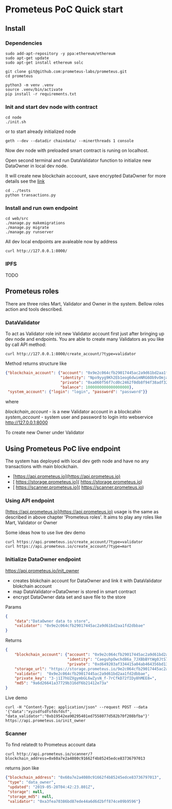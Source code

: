 # Prometeus PoC Quick start

## Install

### Dependencies

```
sudo add-apt-repository -y ppa:ethereum/ethereum
sudo apt-get update
sudo apt-get install ethereum solc

git clone git@github.com:prometeus-labs/prometeus.git
cd prometeus

python3 -m venv .venv
source .venv/bin/activate
pip install -r requirements.txt
```


### Init and start dev node with contract

```
cd node
./init.sh
```

or to start already initialized node

```
geth --dev --datadir chaindata/ --minerthreads 1 console
```

Now dev node with preloaded smart contract is runing on localhost.

Open second terminal and run DataValidator function to initialize new DataOwner
in local dev node.

It will create new blockchain accoount, save encrypted DataOwner for more details see the [link](..)

```
cd ../tests
python transactions.py
``` 
### Install and run own endpoint

```
cd web/src
./manage.py makemigrations
./manage.py migrate
./manage.py runserver
```

All dev local endpoints are avaleable now by address

```
curl http://127.0.0.1:8000/
```

### IPFS
TODO


## Prometeus roles 
There are three roles Mart, Validator and Owner in the system. Bellow roles action and tools described.

### DataValidator

To act as Validator role init new Validator account first just after bringing up dev node and endpoints. You are able to create many Validators as you like by call API method:

```
curl http://127.0.0.1:8000/create_account/?type=validator
```

Method returns structure like 

```json
{"blockchain_account": {"account": "0x9e2c064cfb29017445ac2a9d61bd2aa1fd2dbbae", 
                        "identity": "Npo9yyg9Kh2Eb1eog6dwimNRG6Ob9vOmja4KZdFWhs4", 
                        "private": "0xa060f56f7cd0c2462f0db8f94f38adf320690f5fe9ba9f941888e097aec5f81c",
                        "balance": 1000000000000000000}, 
 "system_account": {"login": "login", "password": "password"}}
```
where

*blockchain_account* - is a new Validator account in a blockcahin
*system_account* - system user and password to login into webservice http://127.0.0.1:8000

To create new Owner under Validator


## Using Prometeus PoC live endpoint

The system has deployed with local dev geth node and have no any transactions with main blockchain.



*  [https://api.prometeus.io](https://api.prometeus.io) 
* [ https://storage.prometeus.io]( https://storage.prometeus.io)
* [ https://scanner.prometeus.io]( https://scanner.prometeus.io)


### Using API endpoint

[https://api.prometeus.io](https://api.prometeus.io) usage is the same as described in above chapter 'Prometeus roles'.
It aims to play any roles like Mart, Validator or Owner

Some ideas how to use live dev demo

```
curl https://api.prometeus.io/create_account/?type=validator
curl https://api.prometeus.io/create_account/?type=mart
```

### Initialize DataOwner endpoint
https://api.prometeus.io/init_owner

- creates blokchain account for DataOwner and link it with DataValidator blokchain account
- map DataValidator->DataOwner is stored in smart contract
- encrypt DataOwner data set and save file to the store

Params

```json
{
    "data":"DataOwner data to store",
    "validator": "0x9e2c064cfb29017445ac2a9d61bd2aa1fd2dbbae"
}
```

Returns

```json
{
    "blockchain_account": {"account": "0x9e2c064cfb29017445ac2a9d61bd2aa1fd2dbbae", 
                           "identity": "CaeguhpOwchd86a_7JXBbBYtWg0JtS7oiTjR6lE7DJQ",
                           "private": "0xd649203af334415a04ab464356bd13b7d26d275456bf97b90549f51a03b3cf7e"},
    "storage_url": "https://storage.prometeus.io/9e2c064cfb29017445ac2a9d61bd2aa1fd2dbbae_9e2c064cfb29017445ac2a9d61bd2aa1fd2dbbae",
    "validator":  "0x9e2c064cfb29017445ac2a9d61bd2aa1fd2dbbae",
    "private_key": "3-j1I7hUZXgymbGL6wZysN_f-7rCfkD72fIDy8hMEE8=",
    "md5": "9a6d26641a37729b316df6b21412e73a"
}
```

Live demo

```
curl -H "Content-Type: application/json" --request POST --data '{"data":"xyzsdfsdfsfdsfdsf", "data_validator":"0xb19542ea90295401ed7558077d582b70f208bfba"}' https://api.prometeus.io/init_owner
```

### Scanner

To find relatedt to Prometeus account data 

```
curl http://api.prometeus.io/scanner/?blockchain_address=0x60a7e2a4080c91662f4b85245edce83736797013
```

returns json like

```json
{"blockchain_address": "0x60a7e2a4080c91662f4b85245edce83736797013", 
 "type": "data_owner", 
 "updated": "2019-05-28T04:42:23.801Z", 
 "storage": null, 
 "storage_md5": null, 
 "validator": "0xa3fea70386bd87ede44a6d6d2bff874ce09b9596"}
```
